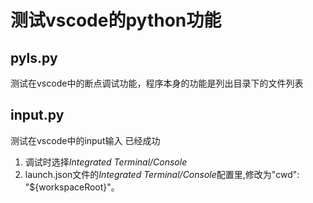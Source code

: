 # 测试vscode的python功能

## pyls.py
测试在vscode中的断点调试功能，程序本身的功能是列出目录下的文件列表

## input.py
测试在vscode中的input输入
已经成功
1. 调试时选择*Integrated Terminal/Console*
2. launch.json文件的*Integrated Terminal/Console*配置里,修改为"cwd": "${workspaceRoot}"。

